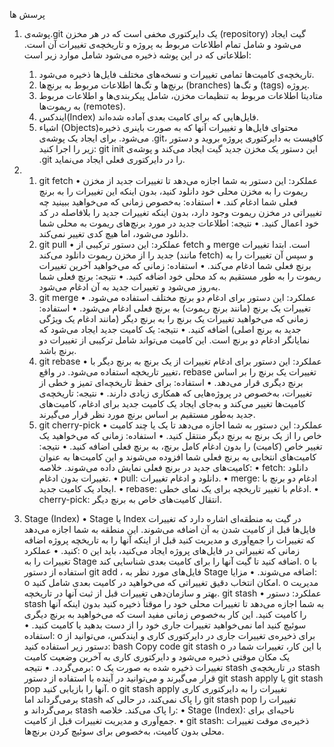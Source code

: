 پرسش ها
1) پوشه‌ی.git  یک دایرکتوری مخفی است که در هر مخزن (repository) گیت ایجاد می‌شود و شامل تمام اطلاعات مربوط به پروژه و تاریخچه‌ی تغییرات آن است. اطلاعاتی که در این پوشه ذخیره می‌شود شامل موارد زیر است:
    1.	تاریخچه‌ی کامیت‌ها تمامی تغییرات و نسخه‌های مختلف فایل‌ها ذخیره می‌شود.
    2.	برنچ‌ها و تگ‌ها اطلاعات مربوط به برنچ‌ها (branches) و تگ‌ها (tags) پروژه.
    3.	متادیتا اطلاعات مربوط به تنظیمات مخزن، شامل پیکربندی‌ها و اطلاعات مربوط به ریموت‌ها (remotes).
    4.	ایندکس(Index) فایل‌هایی که برای کامیت بعدی آماده شده‌اند.
    5.	اشیاء (Objects)محتوای فایل‌ها و تغییرات آنها که به صورت باینری ذخیره می‌شود.
    برای ایجاد یک پوشه‌ی .git، کافیست به دایرکتوری پروژه بروید و دستور زیر را اجرا کنید:
    git init
    این دستور یک مخزن جدید گیت ایجاد می‌کند و پوشه‌ی .git را در دایرکتوری فعلی ایجاد می‌نماید.


3) 
    1. git fetch
    •	عملکرد: این دستور به شما اجازه می‌دهد تا تغییرات جدید از مخزن ریموت را به مخزن محلی خود دانلود کنید، بدون اینکه این تغییرات را به برنچ فعلی شما ادغام کند.
    •	استفاده: به‌خصوص زمانی که می‌خواهید ببینید چه تغییراتی در مخزن ریموت وجود دارد، بدون اینکه تغییرات جدید را بلافاصله در کد خود اعمال کنید.
    •	نتیجه: اطلاعات جدید در مورد برنچ‌های ریموت به محلی شما دانلود می‌شود، اما هیچ کدی تغییر نمی‌کند.
    2. git pull
    •	عملکرد: این دستور ترکیبی از fetch و merge است. ابتدا تغییرات جدید را از مخزن ریموت دانلود می‌کند (مانند fetch) و سپس آن تغییرات را به برنچ فعلی شما ادغام می‌کند.
    •	استفاده: زمانی که می‌خواهید آخرین تغییرات ریموت را به طور مستقیم به کد محلی خود اضافه کنید.
    •	نتیجه: برنچ فعلی شما به‌روز می‌شود و تغییرات جدید به آن ادغام می‌شود.
    3. git merge
    •	عملکرد: این دستور برای ادغام دو برنچ مختلف استفاده می‌شود. تغییرات یک برنچ (مانند برنچ ریموت) به برنچ فعلی ادغام می‌شود.
    •	استفاده: زمانی که می‌خواهید تغییرات یک برنچ را به برنچ دیگر (مانند ادغام یک ویژگی جدید به برنچ اصلی) اضافه کنید.
    •	نتیجه: یک کامیت جدید ایجاد می‌شود که نمایانگر ادغام دو برنچ است. این کامیت می‌تواند شامل ترکیبی از تغییرات دو برنچ باشد.
    4. git rebase
    •	عملکرد: این دستور برای ادغام تغییرات از یک برنچ به برنچ دیگر با تغییر تاریخچه استفاده می‌شود. در واقع، rebase تغییرات یک برنچ را بر اساس برنچ دیگری قرار می‌دهد.
    •	استفاده: برای حفظ تاریخچه‌ای تمیز و خطی از تغییرات، به‌خصوص در پروژه‌هایی که همکاری زیادی دارند.
    •	نتیجه: تاریخچه‌ی کامیت‌ها تغییر می‌کند و به‌جای ایجاد یک کامیت جدید برای ادغام، کامیت‌های جدید به‌طور مستقیم بر اساس برنچ مورد نظر قرار می‌گیرند.
    5. git cherry-pick
    •	عملکرد: این دستور به شما اجازه می‌دهد تا یک یا چند کامیت خاص را از یک برنچ به برنچ دیگر منتقل کنید.
    •	استفاده: زمانی که می‌خواهید یک تغییر خاص (کامیت) را بدون ادغام کامل برنچ، به برنچ فعلی اضافه کنید.
    •	نتیجه: کامیت‌های انتخابی به برنچ فعلی شما افزوده می‌شوند و این کامیت‌ها به عنوان کامیت‌های جدید در برنچ فعلی نمایش داده می‌شوند.
    خلاصه:
    •	fetch: دانلود تغییرات بدون ادغام.
    •	pull: دانلود و ادغام تغییرات.
    •	merge: ادغام دو برنچ با ایجاد یک کامیت جدید.
    •	rebase: ادغام با تغییر تاریخچه برای یک نمای خطی.
    •	cherry-pick: انتقال کامیت‌های خاص به برنچ دیگر.


5) 
    Stage (Index)
    •	Stage  یا Index در گیت به منطقه‌ای اشاره دارد که تغییرات فایل‌ها قبل از کامیت شدن به آن اضافه می‌شوند. این منطقه به شما اجازه می‌دهد که تغییرات را جمع‌آوری و مدیریت کنید قبل از اینکه آنها را به تاریخچه پروژه اضافه کنید.
    •	عملکرد:
    o	زمانی که تغییراتی در فایل‌های پروژه ایجاد می‌کنید، باید این تغییرات را به Stage اضافه کنید تا گیت آنها را برای کامیت بعدی شناسایی کند.
    o	با استفاده از دستور git add <file>، فایل‌های مورد نظر به Stage اضافه می‌شوند.
    •	مزایا:
    o	امکان انتخاب دقیق تغییراتی که می‌خواهید در کامیت بعدی شامل کنید.
    o	مدیریت بهتر و سازمان‌دهی تغییرات قبل از ثبت آنها در تاریخچه.
    git stash
    •	عملکرد: دستور stash به شما اجازه می‌دهد تا تغییرات محلی خود را موقتاً ذخیره کنید بدون اینکه آنها را کامیت کنید. این کار به‌خصوص زمانی مفید است که می‌خواهید به برنچ دیگری سوئیچ کنید اما نمی‌خواهید تغییرات جاری خود را از دست بدهید یا کامیت کنید.
    •	استفاده:
    o	برای ذخیره‌ی تغییرات جاری در دایرکتوری کاری و ایندکس، می‌توانید از دستور زیر استفاده کنید:
    bash
    Copy code
    git stash
    o	با این کار، تغییرات شما در یک مکان موقتی ذخیره می‌شود و دایرکتوری کاری به آخرین وضعیت کامیت برمی‌گردد.
    •	نتیجه:
    o	تغییرات ذخیره شده به صورت یک stash در تاریخچه‌ی stash قرار می‌گیرند و می‌توانید در آینده با استفاده از دستور git stash apply یا git stash pop آنها را بازیابی کنید.
    o	git stash apply تغییرات را به دایرکتوری کاری برمی‌گرداند اما stash را پاک نمی‌کند، در حالی که git stash pop تغییرات را برمی‌گرداند و stash را پاک می‌کند.
    خلاصه:
    •	Stage (Index): ناحیه‌ای برای جمع‌آوری و مدیریت تغییرات قبل از کامیت.
    •	git stash: ذخیره‌ی موقت تغییرات محلی بدون کامیت، به‌خصوص برای سوئیچ کردن برنچ‌ها.
